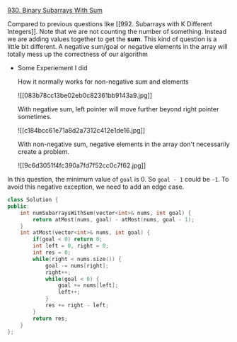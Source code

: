[930. Binary Subarrays With Sum](https://leetcode.com/problems/binary-subarrays-with-sum/)

Compared to previous questions like [[992. Subarrays with K Different Integers]]. Note that we are not counting the number of something. Instead we are adding values together to get the **sum**. This kind of question is a little bit different. A negative sum/goal or negative elements in the array will totally mess up the correctness of our algorithm

-  Some Experiement I did
	
	How it normally works for non-negative sum and elements
	
	![[083b78cc13be02eb0c82361bb9143a9.jpg]]
	
	With negative sum, left pointer will move further beyond right pointer sometimes.
	
	![[c184bcc61e71a8d2a7312c412e1de16.jpg]]
	
	With non-negative sum, negative elements in the array don't necessarily create a problem. 
	
	![[9c6d3051f4fc390a7fd7f52cc0c7f62.jpg]]



In this question, the minimum value of `goal` is 0. So `goal - 1` could be `-1`. To avoid this negative exception, we need to add an edge case. 

```cpp
class Solution {
public:
    int numSubarraysWithSum(vector<int>& nums, int goal) {
        return atMost(nums, goal) - atMost(nums, goal - 1);
    }
    int atMost(vector<int>& nums, int goal) {
        if(goal < 0) return 0;
        int left = 0, right = 0;
        int res = 0;
        while(right < nums.size()) {
            goal -= nums[right];
            right++;
            while(goal < 0) {
                goal += nums[left];
                left++;
            }
            res += right - left;
        }
        return res;
    }
};
```